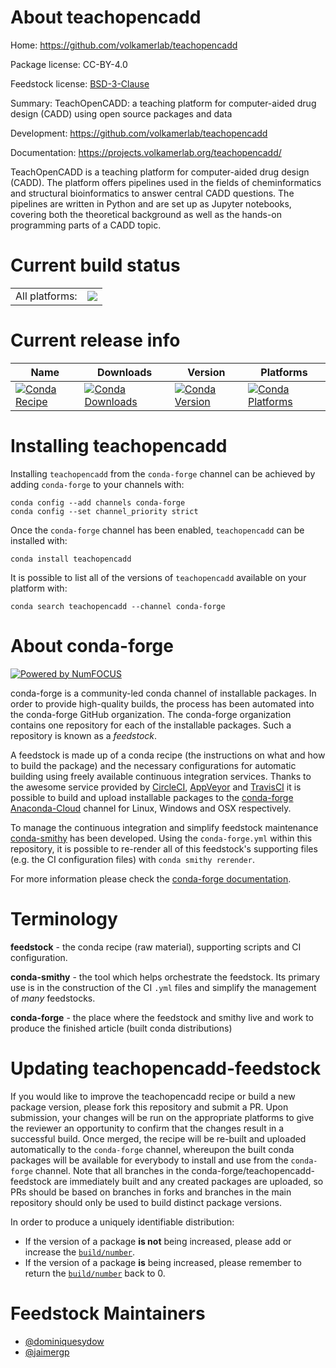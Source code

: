 About teachopencadd
===================

Home: https://github.com/volkamerlab/teachopencadd

Package license: CC-BY-4.0

Feedstock license: [BSD-3-Clause](https://github.com/conda-forge/teachopencadd-feedstock/blob/master/LICENSE.txt)

Summary: TeachOpenCADD: a teaching platform for computer-aided drug design (CADD) using open source packages and data

Development: https://github.com/volkamerlab/teachopencadd

Documentation: https://projects.volkamerlab.org/teachopencadd/

TeachOpenCADD is a teaching platform for computer-aided drug design (CADD).
The platform offers pipelines used in the fields of cheminformatics and structural bioinformatics to answer central CADD questions.
The pipelines are written in Python and are set up as Jupyter notebooks, covering both the theoretical background as well as the hands-on programming parts of a CADD topic.


Current build status
====================


<table><tr><td>All platforms:</td>
    <td>
      <a href="https://dev.azure.com/conda-forge/feedstock-builds/_build/latest?definitionId=14456&branchName=master">
        <img src="https://dev.azure.com/conda-forge/feedstock-builds/_apis/build/status/teachopencadd-feedstock?branchName=master">
      </a>
    </td>
  </tr>
</table>

Current release info
====================

| Name | Downloads | Version | Platforms |
| --- | --- | --- | --- |
| [![Conda Recipe](https://img.shields.io/badge/recipe-teachopencadd-green.svg)](https://anaconda.org/conda-forge/teachopencadd) | [![Conda Downloads](https://img.shields.io/conda/dn/conda-forge/teachopencadd.svg)](https://anaconda.org/conda-forge/teachopencadd) | [![Conda Version](https://img.shields.io/conda/vn/conda-forge/teachopencadd.svg)](https://anaconda.org/conda-forge/teachopencadd) | [![Conda Platforms](https://img.shields.io/conda/pn/conda-forge/teachopencadd.svg)](https://anaconda.org/conda-forge/teachopencadd) |

Installing teachopencadd
========================

Installing `teachopencadd` from the `conda-forge` channel can be achieved by adding `conda-forge` to your channels with:

```
conda config --add channels conda-forge
conda config --set channel_priority strict
```

Once the `conda-forge` channel has been enabled, `teachopencadd` can be installed with:

```
conda install teachopencadd
```

It is possible to list all of the versions of `teachopencadd` available on your platform with:

```
conda search teachopencadd --channel conda-forge
```


About conda-forge
=================

[![Powered by
NumFOCUS](https://img.shields.io/badge/powered%20by-NumFOCUS-orange.svg?style=flat&colorA=E1523D&colorB=007D8A)](https://numfocus.org)

conda-forge is a community-led conda channel of installable packages.
In order to provide high-quality builds, the process has been automated into the
conda-forge GitHub organization. The conda-forge organization contains one repository
for each of the installable packages. Such a repository is known as a *feedstock*.

A feedstock is made up of a conda recipe (the instructions on what and how to build
the package) and the necessary configurations for automatic building using freely
available continuous integration services. Thanks to the awesome service provided by
[CircleCI](https://circleci.com/), [AppVeyor](https://www.appveyor.com/)
and [TravisCI](https://travis-ci.com/) it is possible to build and upload installable
packages to the [conda-forge](https://anaconda.org/conda-forge)
[Anaconda-Cloud](https://anaconda.org/) channel for Linux, Windows and OSX respectively.

To manage the continuous integration and simplify feedstock maintenance
[conda-smithy](https://github.com/conda-forge/conda-smithy) has been developed.
Using the ``conda-forge.yml`` within this repository, it is possible to re-render all of
this feedstock's supporting files (e.g. the CI configuration files) with ``conda smithy rerender``.

For more information please check the [conda-forge documentation](https://conda-forge.org/docs/).

Terminology
===========

**feedstock** - the conda recipe (raw material), supporting scripts and CI configuration.

**conda-smithy** - the tool which helps orchestrate the feedstock.
                   Its primary use is in the construction of the CI ``.yml`` files
                   and simplify the management of *many* feedstocks.

**conda-forge** - the place where the feedstock and smithy live and work to
                  produce the finished article (built conda distributions)


Updating teachopencadd-feedstock
================================

If you would like to improve the teachopencadd recipe or build a new
package version, please fork this repository and submit a PR. Upon submission,
your changes will be run on the appropriate platforms to give the reviewer an
opportunity to confirm that the changes result in a successful build. Once
merged, the recipe will be re-built and uploaded automatically to the
`conda-forge` channel, whereupon the built conda packages will be available for
everybody to install and use from the `conda-forge` channel.
Note that all branches in the conda-forge/teachopencadd-feedstock are
immediately built and any created packages are uploaded, so PRs should be based
on branches in forks and branches in the main repository should only be used to
build distinct package versions.

In order to produce a uniquely identifiable distribution:
 * If the version of a package **is not** being increased, please add or increase
   the [``build/number``](https://docs.conda.io/projects/conda-build/en/latest/resources/define-metadata.html#build-number-and-string).
 * If the version of a package **is** being increased, please remember to return
   the [``build/number``](https://docs.conda.io/projects/conda-build/en/latest/resources/define-metadata.html#build-number-and-string)
   back to 0.

Feedstock Maintainers
=====================

* [@dominiquesydow](https://github.com/dominiquesydow/)
* [@jaimergp](https://github.com/jaimergp/)

